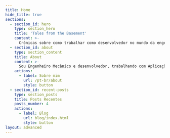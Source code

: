 ```yaml
---
title: Home
hide_title: true
sections:
  - section_id: hero
    type: section_hero
    title: 'Tales from the Basement'
    content: >-
      Crônicas sobre como trabalhar como desenvolvedor no mundo da engenharia.
  - section_id: about
    type: section_content
    title: About
    content: >-
      Sou Engenheiro Mecânico e desenvolvedor, trabalhando com Aplicações de Engenharia. Desenvolvedor de PML e C#. Quando não estou trabalhando, gosto de escrever contos sobre as coisas incômodas da vida e preparar drinques.
    actions:
      - label: Sobre mim
        url: /pt-br/about
        style: button
  - section_id: recent-posts
    type: section_posts
    title: Posts Recentes
    posts_number: 4
    actions:
      - label: Blog
        url: blog/index.html
        style: button
layout: advanced
---
```

